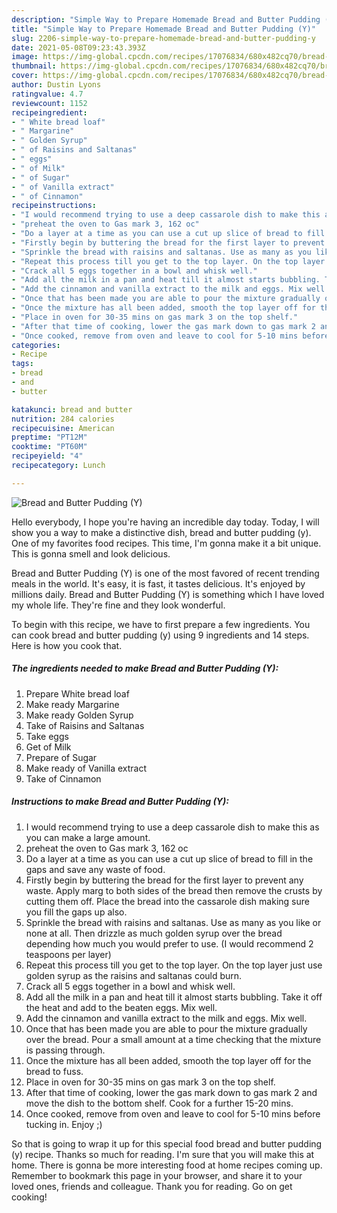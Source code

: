 ```yaml
---
description: "Simple Way to Prepare Homemade Bread and Butter Pudding (Y)"
title: "Simple Way to Prepare Homemade Bread and Butter Pudding (Y)"
slug: 2206-simple-way-to-prepare-homemade-bread-and-butter-pudding-y
date: 2021-05-08T09:23:43.393Z
image: https://img-global.cpcdn.com/recipes/17076834/680x482cq70/bread-and-butter-pudding-y-recipe-main-photo.jpg
thumbnail: https://img-global.cpcdn.com/recipes/17076834/680x482cq70/bread-and-butter-pudding-y-recipe-main-photo.jpg
cover: https://img-global.cpcdn.com/recipes/17076834/680x482cq70/bread-and-butter-pudding-y-recipe-main-photo.jpg
author: Dustin Lyons
ratingvalue: 4.7
reviewcount: 1152
recipeingredient:
- " White bread loaf"
- " Margarine"
- " Golden Syrup"
- " of Raisins and Saltanas"
- " eggs"
- " of Milk"
- " of Sugar"
- " of Vanilla extract"
- " of Cinnamon"
recipeinstructions:
- "I would recommend trying to use a deep cassarole dish to make this as you can make a large amount."
- "preheat the oven to Gas mark 3, 162 oc"
- "Do a layer at a time as you can use a cut up slice of bread to fill in the gaps and save any waste of food."
- "Firstly begin by buttering the bread for the first layer to prevent any waste. Apply marg to both sides of the bread then remove the crusts by cutting them off. Place the bread into the cassarole dish making sure you fill the gaps up also."
- "Sprinkle the bread with raisins and saltanas. Use as many as you like or none at all. Then drizzle as much golden syrup over the bread depending how much you would prefer to use. (I would recommend 2 teaspoons per layer)"
- "Repeat this process till you get to the top layer. On the top layer just use golden syrup as the raisins and saltanas could burn."
- "Crack all 5 eggs together in a bowl and whisk well."
- "Add all the milk in a pan and heat till it almost starts bubbling. Take it off the heat and add to the beaten eggs. Mix well."
- "Add the cinnamon and vanilla extract to the milk and eggs. Mix well."
- "Once that has been made you are able to pour the mixture gradually over the bread. Pour a small amount at a time checking that the mixture is passing through."
- "Once the mixture has all been added, smooth the top layer off for the bread to fuss."
- "Place in oven for 30-35 mins on gas mark 3 on the top shelf."
- "After that time of cooking, lower the gas mark down to gas mark 2 and move the dish to the bottom shelf. Cook for a further 15-20 mins."
- "Once cooked, remove from oven and leave to cool for 5-10 mins before tucking in. Enjoy ;)"
categories:
- Recipe
tags:
- bread
- and
- butter

katakunci: bread and butter 
nutrition: 284 calories
recipecuisine: American
preptime: "PT12M"
cooktime: "PT60M"
recipeyield: "4"
recipecategory: Lunch

---
```



![Bread and Butter Pudding (Y)](https://img-global.cpcdn.com/recipes/17076834/680x482cq70/bread-and-butter-pudding-y-recipe-main-photo.jpg)

Hello everybody, I hope you're having an incredible day today. Today, I will show you a way to make a distinctive dish, bread and butter pudding (y). One of my favorites food recipes. This time, I'm gonna make it a bit unique. This is gonna smell and look delicious.



Bread and Butter Pudding (Y) is one of the most favored of recent trending meals in the world. It's easy, it is fast, it tastes delicious. It's enjoyed by millions daily. Bread and Butter Pudding (Y) is something which I have loved my whole life. They're fine and they look wonderful.


To begin with this recipe, we have to first prepare a few ingredients. You can cook bread and butter pudding (y) using 9 ingredients and 14 steps. Here is how you cook that.

<!--inarticleads1-->

##### The ingredients needed to make Bread and Butter Pudding (Y):

1. Prepare  White bread loaf
1. Make ready  Margarine
1. Make ready  Golden Syrup
1. Take  of Raisins and Saltanas
1. Take  eggs
1. Get  of Milk
1. Prepare  of Sugar
1. Make ready  of Vanilla extract
1. Take  of Cinnamon




<!--inarticleads2-->

##### Instructions to make Bread and Butter Pudding (Y):

1. I would recommend trying to use a deep cassarole dish to make this as you can make a large amount.
1. preheat the oven to Gas mark 3, 162 oc
1. Do a layer at a time as you can use a cut up slice of bread to fill in the gaps and save any waste of food.
1. Firstly begin by buttering the bread for the first layer to prevent any waste. Apply marg to both sides of the bread then remove the crusts by cutting them off. Place the bread into the cassarole dish making sure you fill the gaps up also.
1. Sprinkle the bread with raisins and saltanas. Use as many as you like or none at all. Then drizzle as much golden syrup over the bread depending how much you would prefer to use. (I would recommend 2 teaspoons per layer)
1. Repeat this process till you get to the top layer. On the top layer just use golden syrup as the raisins and saltanas could burn.
1. Crack all 5 eggs together in a bowl and whisk well.
1. Add all the milk in a pan and heat till it almost starts bubbling. Take it off the heat and add to the beaten eggs. Mix well.
1. Add the cinnamon and vanilla extract to the milk and eggs. Mix well.
1. Once that has been made you are able to pour the mixture gradually over the bread. Pour a small amount at a time checking that the mixture is passing through.
1. Once the mixture has all been added, smooth the top layer off for the bread to fuss.
1. Place in oven for 30-35 mins on gas mark 3 on the top shelf.
1. After that time of cooking, lower the gas mark down to gas mark 2 and move the dish to the bottom shelf. Cook for a further 15-20 mins.
1. Once cooked, remove from oven and leave to cool for 5-10 mins before tucking in. Enjoy ;)




So that is going to wrap it up for this special food bread and butter pudding (y) recipe. Thanks so much for reading. I'm sure that you will make this at home. There is gonna be more interesting food at home recipes coming up. Remember to bookmark this page in your browser, and share it to your loved ones, friends and colleague. Thank you for reading. Go on get cooking!
